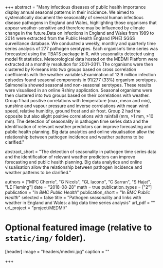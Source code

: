 +++
abstract = "Many infectious diseases of public health importance display annual seasonal patterns in their incidence. We aimed to systematically document the seasonality of several human infectious disease pathogens in England and Wales, highlighting those organisms that appear weather-sensitive and therefore may be influenced by climate change in the future.Data on infections in England and Wales from 1989 to 2014 were extracted from the Public Health England (PHE) SGSS surveillance database. We conducted a weekly, monthly and quarterly time series analysis of 277 pathogen serotypes. Each organism’s time series was forecasted using the TBATS package in R, with seasonality detected using model fit statistics. Meteorological data hosted on the MEDMI Platform were extracted at a monthly resolution for 2001–2011. The organisms were then clustered by K-means into two groups based on cross correlation coefficients with the weather variables.Examination of 12.9 million infection episodes found seasonal components in 91/277 (33%) organism serotypes. Salmonella showed seasonal and non-seasonal serotypes. These results were visualised in an online Rshiny application. Seasonal organisms were then clustered into two groups based on their correlations with weather. Group 1 had positive correlations with temperature (max, mean and min), sunshine and vapour pressure and inverse correlations with mean wind speed, relative humidity, ground frost and air frost. Group 2 had the opposite but also slight positive correlations with rainfall (mm, >1 mm, >10 mm).
The detection of seasonality in pathogen time series data and the identification of relevant weather predictors can improve forecasting and public health planning. Big data analytics and online visualisation allow the relationship between pathogen incidence and weather patterns to be clarified."

abstract_short = "The detection of seasonality in pathogen time series data and the identification of relevant weather predictors can improve forecasting and public health planning. Big data analytics and online visualisation allow the relationship between pathogen incidence and weather patterns to be clarified."

authors = ["MPC Cherrie", "G Nicols", "GL Iacono", "C Sarran", "S Hajat", "LE Fleming"]
date = "2018-08-28"
math = true
publication_types = ["2"]
publication = "In *BMC Public Health*"
publication_short = "In *BMC Public Health*"
selected = false
title = "Pathogen seasonality and links with weather in England and Wales: a big data time series analysis"
url_pdf = ""
url_project = "project/MEDMI/"
  
  
# Optional featured image (relative to `static/img/` folder).
[header]
image = "headers/medmi.jpg"
caption = ""
  
+++
    